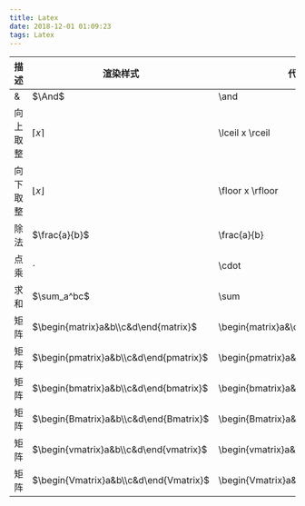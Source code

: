 ```yaml
---
title: Latex
date: 2018-12-01 01:09:23
tags: Latex
---
```

描述|渲染样式|代码
-|-|-
&|$\And$|\and
向上取整|$\lceil x \rceil$|\lceil x \rceil
向下取整|$\lfloor x \rfloor$|\floor x \rfloor
除法|$\frac{a}{b}$|\frac{a}{b}
点乘|$\cdot$|\cdot
求和|$\sum_a^bc$|\sum
矩阵|$\begin{matrix}a&b\\c&d\end{matrix}$|\begin{matrix}a&\\c&d\end{matrix}
矩阵|$\begin{pmatrix}a&b\\c&d\end{pmatrix}$|\begin{pmatrix}a&\\c&d\end{pmatrix}
矩阵|$\begin{bmatrix}a&b\\c&d\end{bmatrix}$|\begin{bmatrix}a&\\c&d\end{bmatrix}
矩阵|$\begin{Bmatrix}a&b\\c&d\end{Bmatrix}$|\begin{Bmatrix}a&\\c&d\end{Bmatrix}
矩阵|$\begin{vmatrix}a&b\\c&d\end{vmatrix}$|\begin{vmatrix}a&\\c&d\end{vmatrix}
矩阵|$\begin{Vmatrix}a&b\\c&d\end{Vmatrix}$|\begin{Vmatrix}a&\\c&d\end{Vmatrix}
